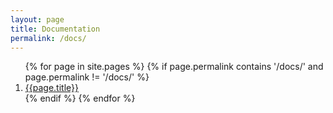 ```yaml
---
layout: page
title: Documentation
permalink: /docs/
---
```


<ol>
{% for page in site.pages %}
  {% if page.permalink contains '/docs/' and page.permalink != '/docs/' %}
    <li><a href="{{page.permalink}}">{{page.title}}</a></li>
  {% endif %}
{% endfor %}
</ol>
